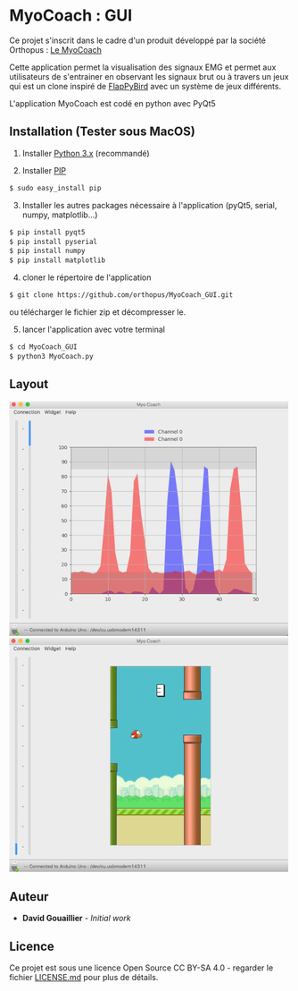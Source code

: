 # MyoCoach : GUI

Ce projet s'inscrit dans le cadre d'un produit développé par la société Orthopus :  [Le MyoCoach](https://wiki.orthopus.com/myocoach/home)

Cette application permet la visualisation des signaux EMG et permet aux utilisateurs de s'entrainer en observant les signaux brut ou à travers un jeux qui est un clone inspiré de [FlapPyBird](https://github.com/sourabhv/FlapPyBird) avec un système de jeux différents. 

L'application MyoCoach est codé en python avec PyQt5

## Installation (Tester sous MacOS)

1. Installer [Python 3.x](https://www.python.org/downloads) (recommandé)

2. Installer [PIP](https://techworm.net/programming/install-pip-python-mac-windows-linux/)

```bash
$ sudo easy_install pip
```

3. Installer les autres packages nécessaire à l'application (pyQt5, serial, numpy, matplotlib...)

```bash
$ pip install pyqt5
$ pip install pyserial
$ pip install numpy
$ pip install matplotlib
```

4. cloner le répertoire de l'application

```bash
$ git clone https://github.com/orthopus/MyoCoach_GUI.git
```

ou télécharger le fichier zip et décompresser le.

5. lancer l'application avec votre terminal

```bash
$ cd MyoCoach_GUI
$ python3 MyoCoach.py
```

## Layout

![Signal Widget](MyoCoach_ScreenShot_Signal.png)
![FlappyBird Widget](MyoCoach_ScreenShot_FlappyBird.png)

## Auteur

* **David Gouaillier** - *Initial work*

## Licence

Ce projet est sous une licence Open Source CC BY-SA 4.0 - regarder le fichier [LICENSE.md](LICENSE.md) pour plus de détails.
